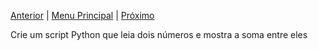 [Anterior](Desafio2.md) | [Menu Principal](/README.md/) | [Próximo](Desafio4.md)

Crie um script Python que leia dois números e mostra a soma entre eles